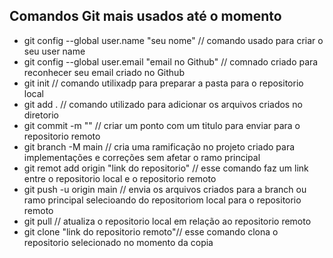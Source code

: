## Comandos Git mais usados até o momento

- git config --global user.name "seu nome" // comando usado para criar o seu user name
- git config --global user.email "email no Github" // comnado criado para reconhecer seu email criado no Github
- git init // comando utilixadp para preparar a pasta para o repositorio local
- git add . // comando utilizado para adicionar os arquivos criados no diretorio
- git commit -m "" // criar um ponto com um titulo para enviar para o repositorio remoto
- git branch -M main // cria uma ramificação no projeto criado para implementações e correções sem afetar o ramo principal
- git remot add origin "link do repositorio" // esse comando faz um link entre o repositorio local e o repositorio remoto
- git push -u origin main // envia os arquivos criados para a branch ou ramo principal selecioando do repositoriom local para o repositorio remoto
- git pull // atualiza o repositorio local em relação ao repositorio remoto
- git clone "link do repositorio remoto"// esse comando clona o repositorio selecionado no momento da copia 
